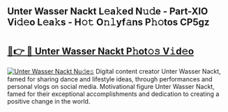 ## Unter Wasser Nackt L𝚎a𝚔ed N𝚞𝚍e - Part-XlO Vi𝚍𝚎o L𝚎a𝚔s - H𝚘𝚝 O𝚗𝚕yf𝚊ns P𝚑𝚘tos CP5gz

# <h2><a href="http://kf5y8q.oniu.top/?m=Unter+Wasser+Nackt">🔗👉 🔴 Unter Wasser Nackt P𝚑ot𝚘𝚜 V𝚒d𝚎o</a></h2>

[![Unter Wasser Nackt Nu𝚍e𝚜](https://i.imgur.com/0qMVB7G.gif)](http://kf5y8q.oniu.top/?m=Unter+Wasser+Nackt)
Digital content creator Unter Wasser Nackt, famed for sharing dance and lifestyle ideas, through performances and personal vlogs on social media. Motivational figure Unter Wasser Nackt, famed for their exceptional accomplishments and dedication to creating a positive change in the world.  
